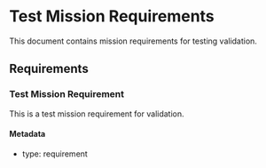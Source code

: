 # Test Mission Requirements

This document contains mission requirements for testing validation.

## Requirements

### Test Mission Requirement

This is a test mission requirement for validation.

#### Metadata
* type: requirement